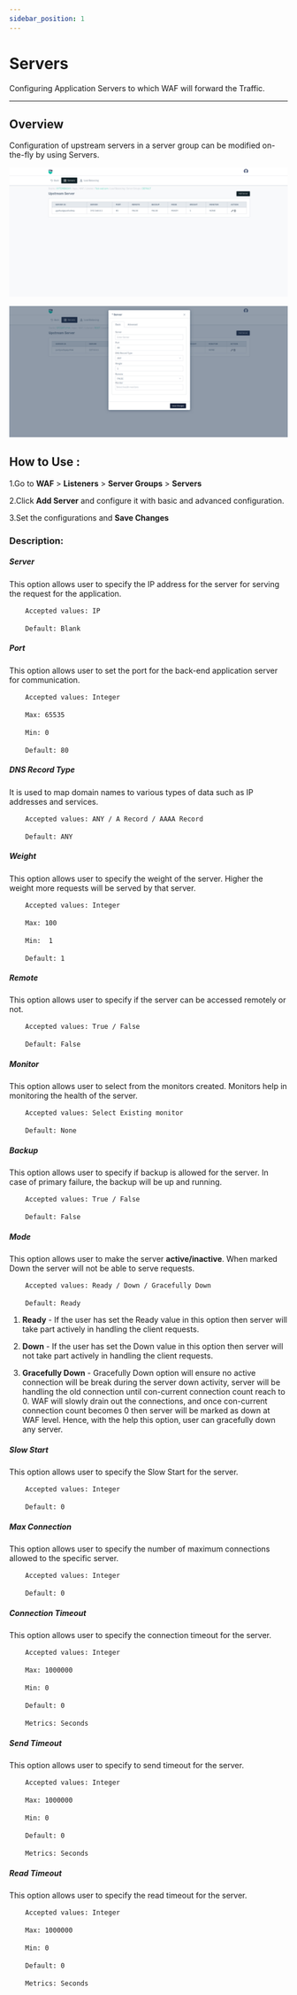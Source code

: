 ```yaml
---
sidebar_position: 1
---
```

# Servers

Configuring Application Servers to which WAF will forward the Traffic.

---

## Overview 

Configuration of upstream servers in a server group can be modified on-the-fly by using Servers.

![Servers](/img/waf/v8/docs/WAFserver.png)

![Servers](/img/waf/v8/docs/servers2.png)

## How to Use :

1.Go to **WAF** > **Listeners** > **Server Groups** > **Servers**

2.Click **Add Server** and configure it with basic and advanced configuration.

3.Set the configurations and **Save Changes**

### Description:

##### **Server** 

This option allows user to specify the IP address for the server for serving the request for the application.

```
    Accepted values: IP

    Default: Blank
```

##### **Port** 

This option allows user to set the port for the back-end application server for communication.

```
    Accepted values: Integer

    Max: 65535

    Min: 0

    Default: 80
```

##### **DNS Record Type** 

It is used to map domain names to various types of data such as IP addresses and services.

```
    Accepted values: ANY / A Record / AAAA Record

    Default: ANY
```

##### **Weight** 

This option allows user to specify the weight of the server. Higher the weight more requests will be served by that server. 

```
    Accepted values: Integer

    Max: 100

    Min:  1

    Default: 1 
```

##### **Remote** 

This option allows user to specify if the server can be accessed remotely or not.

```
    Accepted values: True / False

    Default: False
```

##### **Monitor** 

This option allows user to select from the monitors created. Monitors help in monitoring the health of the server.

```
    Accepted values: Select Existing monitor

    Default: None
```


##### **Backup** 

This option allows user to specify if backup is allowed for the server. In case of primary failure, the backup will be up and running.

```
    Accepted values: True / False

    Default: False
```


##### **Mode** 

This option allows user to make the server **active/inactive**. When marked Down the server will not be able to serve requests.

```
    Accepted values: Ready / Down / Gracefully Down

    Default: Ready
```

1. **Ready** - If the user has set the Ready value in this option then server will take part actively in handling the client requests.  

2. **Down** - If the user has set the Down value in this option then server will not take part actively in handling the client requests.  

3. **Gracefully Down** - Gracefully Down option will ensure no active connection will be break during the server down activity, server will be handling the old connection until con-current connection count reach to 0. WAF will slowly drain out the connections, and once con-current connection count becomes 0 then server will be marked as down at WAF level. Hence, with the help this option, user can gracefully down any server.  

##### **Slow Start** 

This option allows user to specify the Slow Start for the server.

```
    Accepted values: Integer

    Default: 0
```

##### **Max Connection** 

This option allows user to specify the number of maximum connections allowed to the specific server.

```
    Accepted values: Integer

    Default: 0
```

##### **Connection Timeout** 

This option allows user to specify the connection timeout for the server.

```
    Accepted values: Integer

    Max: 1000000

    Min: 0 

    Default: 0 

    Metrics: Seconds 
```

##### **Send Timeout** 

This option allows user to specify to send timeout for the server. 

```
    Accepted values: Integer

    Max: 1000000

    Min: 0 

    Default: 0 

    Metrics: Seconds 
```

##### **Read Timeout**

This option allows user to specify the read timeout for the server.

```
    Accepted values: Integer

    Max: 1000000

    Min: 0

    Default: 0 

    Metrics: Seconds
```




